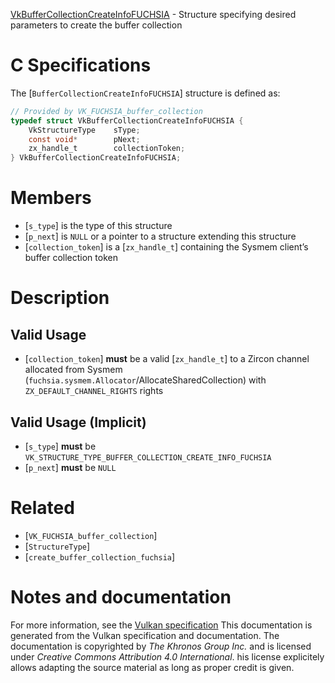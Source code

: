 [VkBufferCollectionCreateInfoFUCHSIA](https://www.khronos.org/registry/vulkan/specs/1.3-extensions/man/html/VkBufferCollectionCreateInfoFUCHSIA.html) - Structure specifying desired parameters to create the buffer collection

# C Specifications
The [`BufferCollectionCreateInfoFUCHSIA`] structure is defined as:
```c
// Provided by VK_FUCHSIA_buffer_collection
typedef struct VkBufferCollectionCreateInfoFUCHSIA {
    VkStructureType    sType;
    const void*        pNext;
    zx_handle_t        collectionToken;
} VkBufferCollectionCreateInfoFUCHSIA;
```

# Members
- [`s_type`] is the type of this structure
- [`p_next`] is `NULL` or a pointer to a structure extending this structure
- [`collection_token`] is a [`zx_handle_t`] containing the Sysmem client’s buffer collection token

# Description
## Valid Usage
-  [`collection_token`] **must**  be a valid [`zx_handle_t`] to a Zircon channel allocated from Sysmem (`fuchsia.sysmem.Allocator`/AllocateSharedCollection) with `ZX_DEFAULT_CHANNEL_RIGHTS` rights

## Valid Usage (Implicit)
-  [`s_type`] **must**  be `VK_STRUCTURE_TYPE_BUFFER_COLLECTION_CREATE_INFO_FUCHSIA`
-  [`p_next`] **must**  be `NULL`

# Related
- [`VK_FUCHSIA_buffer_collection`]
- [`StructureType`]
- [`create_buffer_collection_fuchsia`]

# Notes and documentation
For more information, see the [Vulkan specification](https://www.khronos.org/registry/vulkan/specs/1.3-extensions/html/vkspec.html)
This documentation is generated from the Vulkan specification and documentation.
The documentation is copyrighted by *The Khronos Group Inc.* and is licensed under *Creative Commons Attribution 4.0 International*.
his license explicitely allows adapting the source material as long as proper credit is given.
        